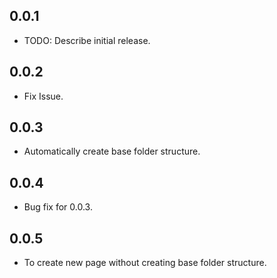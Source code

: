 ## 0.0.1

* TODO: Describe initial release.
  
## 0.0.2

* Fix Issue.
  
## 0.0.3

* Automatically create base folder structure.

## 0.0.4

* Bug fix for 0.0.3.

## 0.0.5

* To create new page without creating base folder structure.